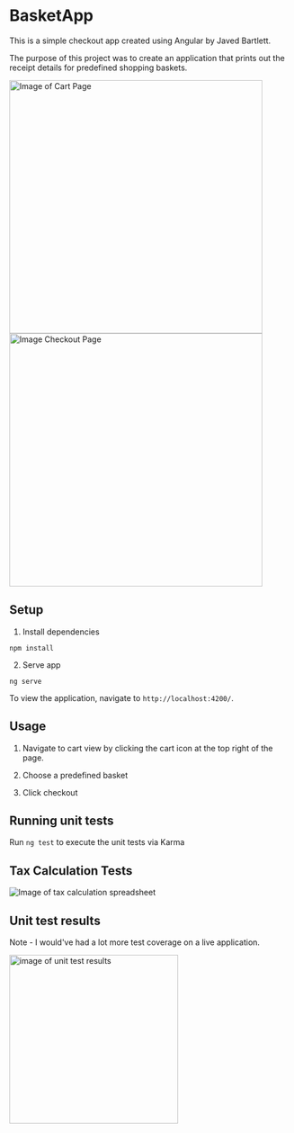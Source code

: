 # BasketApp

This is a simple checkout app created using Angular by Javed Bartlett.

The purpose of this project was to create an application that prints out the receipt details for predefined shopping baskets.

<img src="https://i.imgur.com/GuDb8Sy.png)" alt="Image of Cart Page" width="450"/>

<img src="https://i.imgur.com/eAmmLHq.png" alt="Image Checkout Page" width="450"/>



## Setup

1. Install dependencies

`npm install`

2. Serve app

`ng serve`

To view the application, navigate to `http://localhost:4200/`.

## Usage

1. Navigate to cart view by clicking the cart icon at the top right of the page.

2. Choose a predefined basket

3. Click checkout

## Running unit tests

Run `ng test` to execute the unit tests via Karma


## Tax Calculation Tests

![Image of tax calculation spreadsheet](https://i.imgur.com/sVmKLeC.png)

## Unit test results

Note - I would've had a lot more test coverage on a live application.


<img src="https://i.imgur.com/dpvkHmr.png=250x" alt="image of unit test results" width="300"/>
